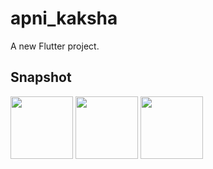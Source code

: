 # apni_kaksha

A new Flutter project.

## Snapshot
<img src="https://github.com/sumitra19jha/sumitra-saksham/blob/master/assets/Screenshot_2021-04-21-06-28-19-471_com.example.apni_kaksha.jpg?raw=true" height="100">
<img src="https://github.com/sumitra19jha/sumitra-saksham/blob/master/assets/Screenshot_2021-04-21-06-28-23-965_com.example.apni_kaksha.jpg?raw=true" height="100">
<img src="https://github.com/sumitra19jha/sumitra-saksham/blob/master/assets/Screenshot_2021-04-21-06-28-31-664_com.example.apni_kaksha.jpg?raw=true" height="100">
